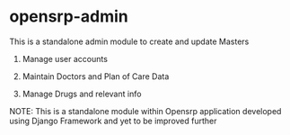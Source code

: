 # opensrp-admin
This is a standalone admin module to create and update Masters

1. Manage user accounts

2. Maintain Doctors and Plan of Care Data

3. Manage Drugs and relevant info

NOTE: This is a standalone module within Opensrp application developed using Django Framework and yet to be improved further

